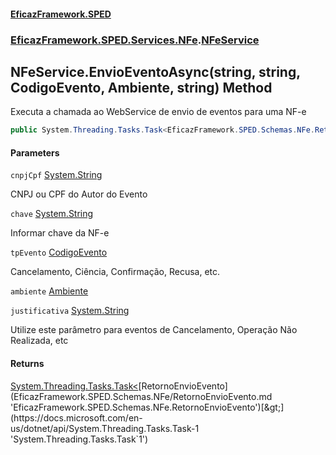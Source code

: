 #### [EficazFramework.SPED](EficazFrameworkSPED.md 'EficazFramework SPED')
### [EficazFramework.SPED.Services.NFe](EficazFramework.SPED.Services.NFe.md 'EficazFramework.SPED.Services.NFe').[NFeService](EficazFramework.SPED.Services.NFe/NFeService.md 'EficazFramework.SPED.Services.NFe.NFeService')

## NFeService.EnvioEventoAsync(string, string, CodigoEvento, Ambiente, string) Method

Executa a chamada ao WebService de envio de eventos para uma NF-e

```csharp
public System.Threading.Tasks.Task<EficazFramework.SPED.Schemas.NFe.RetornoEnvioEvento> EnvioEventoAsync(string cnpjCpf, string chave, EficazFramework.SPED.Schemas.NFe.CodigoEvento tpEvento, EficazFramework.SPED.Schemas.NFe.Ambiente ambiente=EficazFramework.SPED.Schemas.NFe.Ambiente.Producao, string justificativa=null);
```
#### Parameters

<a name='EficazFramework.SPED.Services.NFe.NFeService.EnvioEventoAsync(string,string,EficazFramework.SPED.Schemas.NFe.CodigoEvento,EficazFramework.SPED.Schemas.NFe.Ambiente,string).cnpjCpf'></a>

`cnpjCpf` [System.String](https://docs.microsoft.com/en-us/dotnet/api/System.String 'System.String')

CNPJ ou CPF do Autor do Evento

<a name='EficazFramework.SPED.Services.NFe.NFeService.EnvioEventoAsync(string,string,EficazFramework.SPED.Schemas.NFe.CodigoEvento,EficazFramework.SPED.Schemas.NFe.Ambiente,string).chave'></a>

`chave` [System.String](https://docs.microsoft.com/en-us/dotnet/api/System.String 'System.String')

Informar chave da NF-e

<a name='EficazFramework.SPED.Services.NFe.NFeService.EnvioEventoAsync(string,string,EficazFramework.SPED.Schemas.NFe.CodigoEvento,EficazFramework.SPED.Schemas.NFe.Ambiente,string).tpEvento'></a>

`tpEvento` [CodigoEvento](EficazFramework.SPED.Schemas.NFe/CodigoEvento.md 'EficazFramework.SPED.Schemas.NFe.CodigoEvento')

Cancelamento, Ciência, Confirmação, Recusa, etc.

<a name='EficazFramework.SPED.Services.NFe.NFeService.EnvioEventoAsync(string,string,EficazFramework.SPED.Schemas.NFe.CodigoEvento,EficazFramework.SPED.Schemas.NFe.Ambiente,string).ambiente'></a>

`ambiente` [Ambiente](EficazFramework.SPED.Schemas.NFe/Ambiente.md 'EficazFramework.SPED.Schemas.NFe.Ambiente')

<a name='EficazFramework.SPED.Services.NFe.NFeService.EnvioEventoAsync(string,string,EficazFramework.SPED.Schemas.NFe.CodigoEvento,EficazFramework.SPED.Schemas.NFe.Ambiente,string).justificativa'></a>

`justificativa` [System.String](https://docs.microsoft.com/en-us/dotnet/api/System.String 'System.String')

Utilize este parâmetro para eventos de Cancelamento, Operação Não Realizada, etc

#### Returns
[System.Threading.Tasks.Task&lt;](https://docs.microsoft.com/en-us/dotnet/api/System.Threading.Tasks.Task-1 'System.Threading.Tasks.Task`1')[RetornoEnvioEvento](EficazFramework.SPED.Schemas.NFe/RetornoEnvioEvento.md 'EficazFramework.SPED.Schemas.NFe.RetornoEnvioEvento')[&gt;](https://docs.microsoft.com/en-us/dotnet/api/System.Threading.Tasks.Task-1 'System.Threading.Tasks.Task`1')